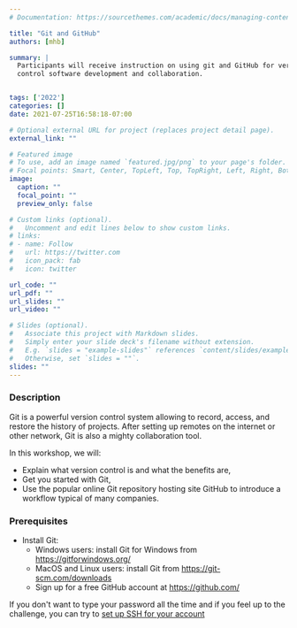 ```yaml
---
# Documentation: https://sourcethemes.com/academic/docs/managing-content/

title: "Git and GitHub"
authors: [mhb]

summary: | 
  Participants will receive instruction on using git and GitHub for version
  control software development and collaboration.


tags: ['2022']
categories: []
date: 2021-07-25T16:58:18-07:00

# Optional external URL for project (replaces project detail page).
external_link: ""

# Featured image
# To use, add an image named `featured.jpg/png` to your page's folder.
# Focal points: Smart, Center, TopLeft, Top, TopRight, Left, Right, BottomLeft, Bottom, BottomRight.
image:
  caption: ""
  focal_point: ""
  preview_only: false

# Custom links (optional).
#   Uncomment and edit lines below to show custom links.
# links:
# - name: Follow
#   url: https://twitter.com
#   icon_pack: fab
#   icon: twitter

url_code: ""
url_pdf: ""
url_slides: ""
url_video: ""

# Slides (optional).
#   Associate this project with Markdown slides.
#   Simply enter your slide deck's filename without extension.
#   E.g. `slides = "example-slides"` references `content/slides/example-slides.md`.
#   Otherwise, set `slides = ""`.
slides: ""
---
```

### Description
Git is a powerful version control system allowing to record, access, and restore
the history of projects. After setting up remotes on the internet or other
network, Git is also a mighty collaboration tool.

In this workshop, we will:
 * Explain what version control is and what the benefits are,
 * Get you started with Git,
 * Use the popular online Git repository hosting site GitHub to introduce a
   workflow typical of many companies.


### Prerequisites
 * Install Git:
   * Windows users: install Git for Windows from https://gitforwindows.org/
   * MacOS and Linux users: install Git from https://git-scm.com/downloads
   * Sign up for a free GitHub account at https://github.com/
 
 If you don't want to type your password all the time and if you feel up to the
 challenge, you can try to [set up SSH for your
 account](https://docs.github.com/en/github/authenticating-to-github/connecting-to-github-with-ssh)

